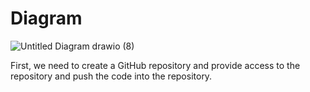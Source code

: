 # Diagram

![Untitled Diagram drawio (8)](https://user-images.githubusercontent.com/76546821/215265956-45f82a59-bfba-4714-84cf-798a4bef0830.png)


First, we need to create a GitHub repository and provide access to the repository and push the code into the repository.

